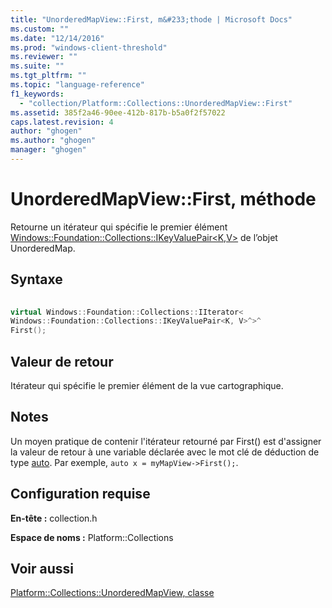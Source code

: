 ```yaml
---
title: "UnorderedMapView::First, m&#233;thode | Microsoft Docs"
ms.custom: ""
ms.date: "12/14/2016"
ms.prod: "windows-client-threshold"
ms.reviewer: ""
ms.suite: ""
ms.tgt_pltfrm: ""
ms.topic: "language-reference"
f1_keywords: 
  - "collection/Platform::Collections::UnorderedMapView::First"
ms.assetid: 385f2a46-90ee-412b-817b-b5a0f2f57022
caps.latest.revision: 4
author: "ghogen"
ms.author: "ghogen"
manager: "ghogen"
---
```

# UnorderedMapView::First, m&#233;thode
Retourne un itérateur qui spécifie le premier élément [Windows::Foundation::Collections::IKeyValuePair\<K,V\>](http://msdn.microsoft.com/library/windows/apps/br226031.aspx) de l’objet UnorderedMap.  
  
## Syntaxe  
  
```cpp  
  
virtual Windows::Foundation::Collections::IIterator<  
Windows::Foundation::Collections::IKeyValuePair<K, V>^>^   
First();  
```  
  
## Valeur de retour  
 Itérateur qui spécifie le premier élément de la vue cartographique.  
  
## Notes  
 Un moyen pratique de contenir l'itérateur retourné par First\(\) est d'assigner la valeur de retour à une variable déclarée avec le mot clé de déduction de type [auto](../Topic/auto%20\(C++\).md). Par exemple, `auto x = myMapView->First();`.  
  
## Configuration requise  
 **En\-tête :** collection.h  
  
 **Espace de noms :** Platform::Collections  
  
## Voir aussi  
 [Platform::Collections::UnorderedMapView, classe](../cppcx/platform-collections-unorderedmapview-class.md)